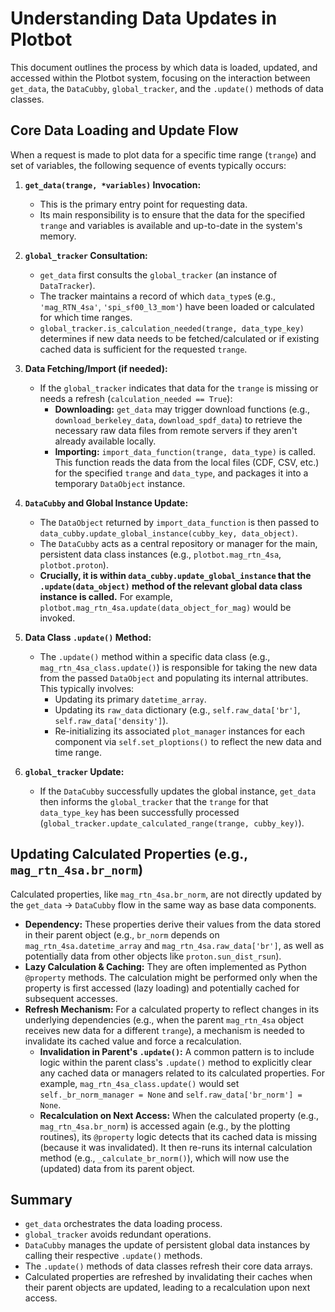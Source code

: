 # Understanding Data Updates in Plotbot

This document outlines the process by which data is loaded, updated, and accessed within the Plotbot system, focusing on the interaction between `get_data`, the `DataCubby`, `global_tracker`, and the `.update()` methods of data classes.

## Core Data Loading and Update Flow

When a request is made to plot data for a specific time range (`trange`) and set of variables, the following sequence of events typically occurs:

1.  **`get_data(trange, *variables)` Invocation:**
    *   This is the primary entry point for requesting data.
    *   Its main responsibility is to ensure that the data for the specified `trange` and variables is available and up-to-date in the system's memory.

2.  **`global_tracker` Consultation:**
    *   `get_data` first consults the `global_tracker` (an instance of `DataTracker`).
    *   The tracker maintains a record of which `data_type`s (e.g., `'mag_RTN_4sa'`, `'spi_sf00_l3_mom'`) have been loaded or calculated for which time ranges.
    *   `global_tracker.is_calculation_needed(trange, data_type_key)` determines if new data needs to be fetched/calculated or if existing cached data is sufficient for the requested `trange`.

3.  **Data Fetching/Import (if needed):**
    *   If the `global_tracker` indicates that data for the `trange` is missing or needs a refresh (`calculation_needed == True`):
        *   **Downloading:** `get_data` may trigger download functions (e.g., `download_berkeley_data`, `download_spdf_data`) to retrieve the necessary raw data files from remote servers if they aren't already available locally.
        *   **Importing:** `import_data_function(trange, data_type)` is called. This function reads the data from the local files (CDF, CSV, etc.) for the specified `trange` and `data_type`, and packages it into a temporary `DataObject` instance.

4.  **`DataCubby` and Global Instance Update:**
    *   The `DataObject` returned by `import_data_function` is then passed to `data_cubby.update_global_instance(cubby_key, data_object)`.
    *   The `DataCubby` acts as a central repository or manager for the main, persistent data class instances (e.g., `plotbot.mag_rtn_4sa`, `plotbot.proton`).
    *   **Crucially, it is within `data_cubby.update_global_instance` that the `.update(data_object)` method of the relevant global data class instance is called.** For example, `plotbot.mag_rtn_4sa.update(data_object_for_mag)` would be invoked.

5.  **Data Class `.update()` Method:**
    *   The `.update()` method within a specific data class (e.g., `mag_rtn_4sa_class.update()`) is responsible for taking the new data from the passed `DataObject` and populating its internal attributes. This typically involves:
        *   Updating its primary `datetime_array`.
        *   Updating its `raw_data` dictionary (e.g., `self.raw_data['br']`, `self.raw_data['density']`).
        *   Re-initializing its associated `plot_manager` instances for each component via `self.set_ploptions()` to reflect the new data and time range.

6.  **`global_tracker` Update:**
    *   If the `DataCubby` successfully updates the global instance, `get_data` then informs the `global_tracker` that the `trange` for that `data_type_key` has been successfully processed (`global_tracker.update_calculated_range(trange, cubby_key)`).

## Updating Calculated Properties (e.g., `mag_rtn_4sa.br_norm`)

Calculated properties, like `mag_rtn_4sa.br_norm`, are not directly updated by the `get_data` -> `DataCubby` flow in the same way as base data components.

*   **Dependency:** These properties derive their values from the data stored in their parent object (e.g., `br_norm` depends on `mag_rtn_4sa.datetime_array` and `mag_rtn_4sa.raw_data['br']`, as well as potentially data from other objects like `proton.sun_dist_rsun`).
*   **Lazy Calculation & Caching:** They are often implemented as Python `@property` methods. The calculation might be performed only when the property is first accessed (lazy loading) and potentially cached for subsequent accesses.
*   **Refresh Mechanism:** For a calculated property to reflect changes in its underlying dependencies (e.g., when the parent `mag_rtn_4sa` object receives new data for a different `trange`), a mechanism is needed to invalidate its cached value and force a recalculation.
    *   **Invalidation in Parent's `.update()`:** A common pattern is to include logic within the parent class's `.update()` method to explicitly clear any cached data or managers related to its calculated properties. For example, `mag_rtn_4sa_class.update()` would set `self._br_norm_manager = None` and `self.raw_data['br_norm'] = None`.
    *   **Recalculation on Next Access:** When the calculated property (e.g., `mag_rtn_4sa.br_norm`) is accessed again (e.g., by the plotting routines), its `@property` logic detects that its cached data is missing (because it was invalidated). It then re-runs its internal calculation method (e.g., `_calculate_br_norm()`), which will now use the (updated) data from its parent object.

## Summary

*   `get_data` orchestrates the data loading process.
*   `global_tracker` avoids redundant operations.
*   `DataCubby` manages the update of persistent global data instances by calling their respective `.update()` methods.
*   The `.update()` methods of data classes refresh their core data arrays.
*   Calculated properties are refreshed by invalidating their caches when their parent objects are updated, leading to a recalculation upon next access.